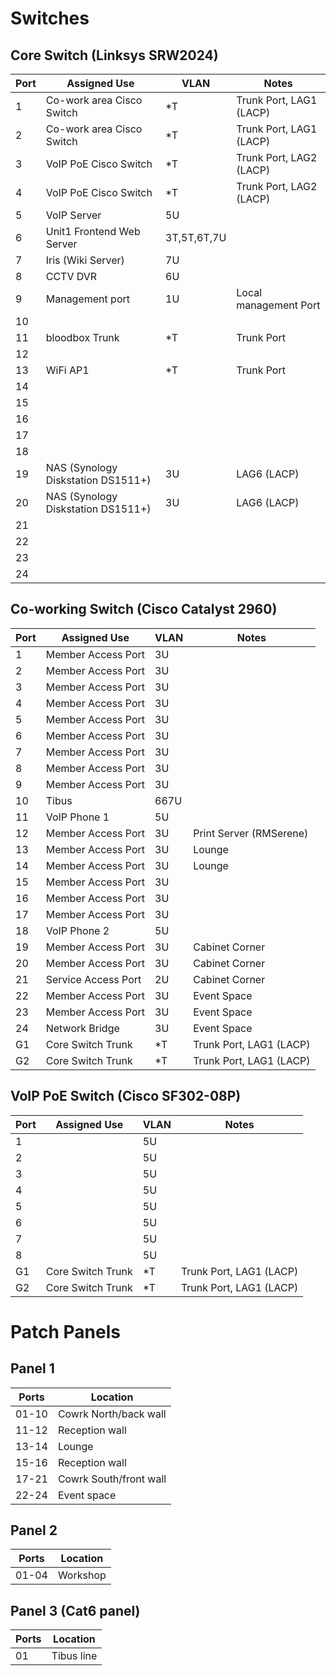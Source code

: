 Switches
========

Core Switch (Linksys SRW2024)
-----------------------------

|Port|Assigned Use|VLAN|Notes|
|----|------------|----|-----|
|1|Co-work area Cisco Switch|*T|Trunk Port, LAG1 (LACP)|
|2|Co-work area Cisco Switch|*T|Trunk Port, LAG1 (LACP)|
|3|VoIP PoE Cisco Switch|*T|Trunk Port, LAG2 (LACP)|
|4|VoIP PoE Cisco Switch|*T|Trunk Port, LAG2 (LACP)|
|5|VoIP Server|5U||
|6|Unit1 Frontend Web Server|3T,5T,6T,7U||
|7|Iris (Wiki Server)|7U||
|8|CCTV DVR|6U||
|9|Management port|1U|Local management Port|
|10||||
|11|bloodbox Trunk|*T|Trunk Port|
|12||||
|13|WiFi AP1|*T|Trunk Port|
|14||||
|15||||
|16||||
|17||||
|18||||
|19|NAS (Synology Diskstation DS1511+)|3U|LAG6 (LACP)|
|20|NAS (Synology Diskstation DS1511+)|3U|LAG6 (LACP)|
|21||||
|22||||
|23||||
|24||||

Co-working Switch (Cisco Catalyst 2960)
---------------------------------------

|Port|Assigned Use|VLAN|Notes|
|----|------------|----|-----|
|1|Member Access Port|3U||
|2|Member Access Port|3U||
|3|Member Access Port|3U||
|4|Member Access Port|3U||
|5|Member Access Port|3U||
|6|Member Access Port|3U||
|7|Member Access Port|3U||
|8|Member Access Port|3U||
|9|Member Access Port|3U||
|10|Tibus|667U||
|11|VoIP Phone 1|5U||
|12|Member Access Port|3U|Print Server (RMSerene)|
|13|Member Access Port|3U|Lounge|
|14|Member Access Port|3U|Lounge|
|15|Member Access Port|3U||
|16|Member Access Port|3U||
|17|Member Access Port|3U||
|18|VoIP Phone 2|5U||
|19|Member Access Port|3U|Cabinet Corner|
|20|Member Access Port|3U|Cabinet Corner|
|21|Service Access Port|2U|Cabinet Corner|
|22|Member Access Port|3U|Event Space|
|23|Member Access Port|3U|Event Space|
|24|Network Bridge|3U|Event Space|
|G1|Core Switch Trunk|*T|Trunk Port, LAG1 (LACP)|
|G2|Core Switch Trunk|*T|Trunk Port, LAG1 (LACP)|

VoIP PoE Switch (Cisco SF302-08P)
---------------------------------

|Port|Assigned Use|VLAN|Notes|
|----|------------|----|-----|
|1||5U||
|2||5U||
|3||5U||
|4||5U||
|5||5U||
|6||5U||
|7||5U||
|8||5U||
|G1|Core Switch Trunk|*T|Trunk Port, LAG1 (LACP)|
|G2|Core Switch Trunk|*T|Trunk Port, LAG1 (LACP)|

Patch Panels
============

Panel 1
-------

|Ports|Location|
|-----|--------|
|01-10|Cowrk North/back wall|
|11-12|Reception wall|
|13-14|Lounge|
|15-16|Reception wall|
|17-21|Cowrk South/front wall|
|22-24|Event space|

Panel 2
-------

|Ports|Location|
|-----|--------|
|01-04|Workshop|

Panel 3 (Cat6 panel)
--------------------

|Ports|Location|
|-----|--------|
|01|Tibus line|
